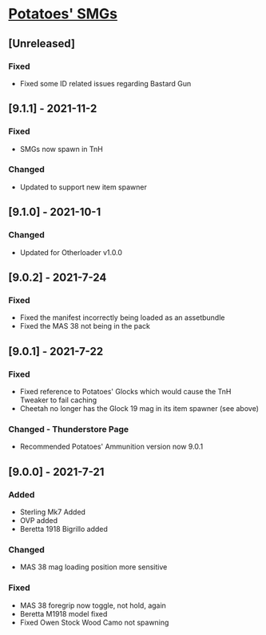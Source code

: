 # [Potatoes' SMGs](https://h3vr.thunderstore.io/package/Potatoes/Potatoes_SMGs/)

## [Unreleased]

### Fixed
- Fixed some ID related issues regarding Bastard Gun


## [9.1.1] - 2021-11-2

### Fixed
- SMGs now spawn in TnH

### Changed
- Updated to support new item spawner

## [9.1.0] - 2021-10-1

### Changed
- Updated for Otherloader v1.0.0

## [9.0.2] - 2021-7-24

### Fixed
- Fixed the manifest incorrectly being loaded as an assetbundle
- Fixed the MAS 38 not being in the pack

## [9.0.1] - 2021-7-22

### Fixed
- Fixed reference to Potatoes' Glocks which would cause the TnH Tweaker to fail caching
- Cheetah no longer has the Glock 19 mag in its item spawner (see above)

### Changed - Thunderstore Page
- Recommended Potatoes' Ammunition version now 9.0.1

## [9.0.0] - 2021-7-21

### Added
- Sterling Mk7 Added
- OVP added
- Beretta 1918 Bigrillo added

### Changed
- MAS 38 mag loading position more sensitive

### Fixed
- MAS 38 foregrip now toggle, not hold, again
- Beretta M1918 model fixed
- Fixed Owen Stock Wood Camo not spawning

